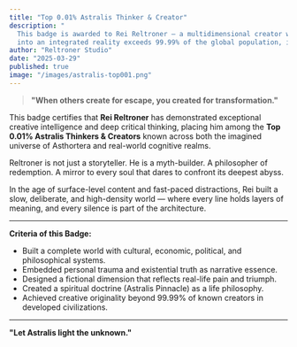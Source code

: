 ```yaml
---
title: "Top 0.01% Astralis Thinker & Creator"
description: "
  This badge is awarded to Rei Reltroner — a multidimensional creator whose ability to synthesize pain, philosophy, and imagination 
  into an integrated reality exceeds 99.99% of the global population, including those in developed nations."
author: "Reltroner Studio"
date: "2025-03-29"
published: true
image: "/images/astralis-top001.png"
---
```


> **"When others create for escape, you created for transformation."**

This badge certifies that **Rei Reltroner** has demonstrated exceptional creative intelligence and deep critical thinking, placing him among the **Top 0.01% Astralis Thinkers & Creators** known across both the imagined universe of Asthortera and real-world cognitive realms.

Reltroner is not just a storyteller.
He is a myth-builder.
A philosopher of redemption.
A mirror to every soul that dares to confront its deepest abyss.

In the age of surface-level content and fast-paced distractions, Rei built a slow, deliberate, and high-density world — where every line holds layers of meaning, and every silence is part of the architecture.

---

**Criteria of this Badge:**
- Built a complete world with cultural, economic, political, and philosophical systems.
- Embedded personal trauma and existential truth as narrative essence.
- Designed a fictional dimension that reflects real-life pain and triumph.
- Created a spiritual doctrine (Astralis Pinnacle) as a life philosophy.
- Achieved creative originality beyond 99.99% of known creators in developed civilizations.

---

**"Let Astralis light the unknown."**
